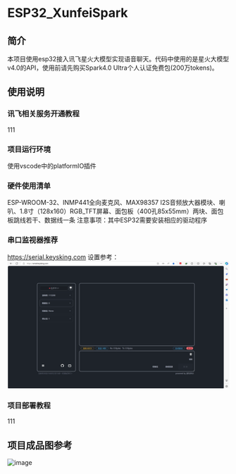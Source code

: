 # ESP32_XunfeiSpark
## 简介
本项目使用esp32接入讯飞星火大模型实现语音聊天。代码中使用的是星火大模型v4.0的API，使用前请先购买Spark4.0 Ultra个人认证免费包(200万tokens)。
## 使用说明
### 讯飞相关服务开通教程
111
### 项目运行环境
使用vscode中的platformIO插件
### 硬件使用清单
ESP-WROOM-32、INMP441全向麦克风、MAX98357 I2S音频放大器模块、喇叭、1.8寸（128x160）RGB_TFT屏幕、面包板（400孔85x55mm）两块、面包板跳线若干、数据线一条
注意事项：其中ESP32需要安装相应的驱动程序
### 串口监视器推荐
https://serial.keysking.com
设置参考：
![image](./images/set.png)
### 项目部署教程
111
## 项目成品图参考
![image](./images/results.jpg)